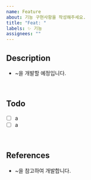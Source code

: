 ```yaml
---
name: Feature
about: 기능 구현사항을 작성해주세요.
title: "Feat: "
labels: ✨ 기능
assignees: ""
---
```


## Description

- ~을 개발할 예정입니다.

<br>

## Todo

- [ ] a
- [ ] a

<br>

## References

- ~을 참고하여 개발합니다.

